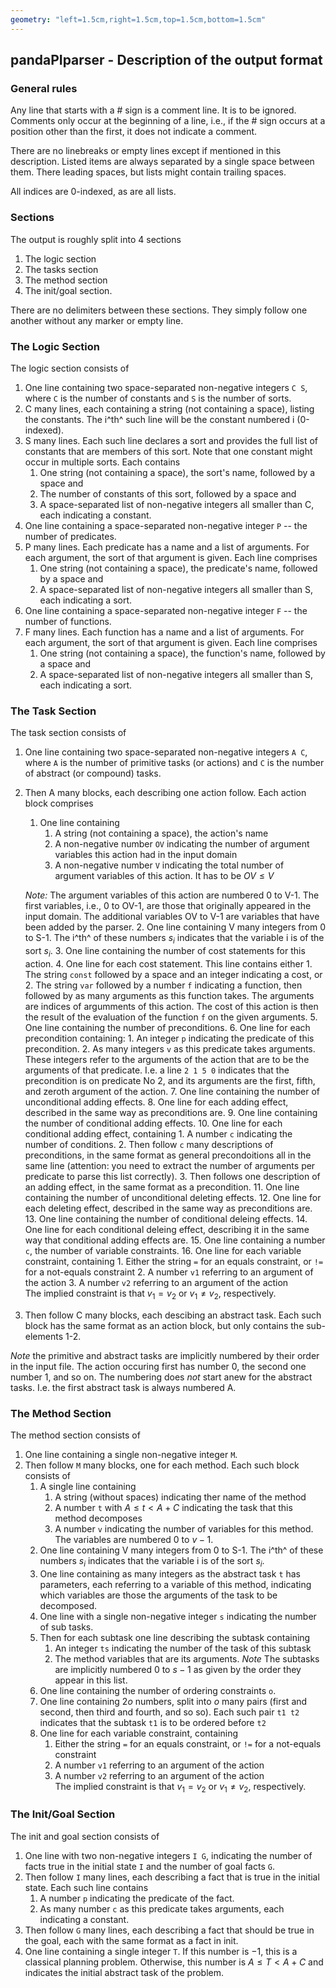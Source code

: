 ```yaml
---
geometry: "left=1.5cm,right=1.5cm,top=1.5cm,bottom=1.5cm"
--- 
```


## pandaPIparser - Description of the output format

### General rules
Any line that starts with a # sign is a comment line.
It is to be ignored.
Comments only occur at the beginning of a line, i.e., if the # sign occurs at a position other than the first, it does not indicate a comment.

There are no linebreaks or empty lines except if mentioned in this description. Listed items are always separated by a single space between them. There leading spaces, but lists might contain trailing spaces.

All indices are 0-indexed, as are all lists.

### Sections
The output is roughly split into 4 sections

1. The logic section
2. The tasks section
3. The method section
4. The init/goal section.

There are no delimiters between these sections.
They simply follow one another without any marker or empty line.

### The Logic Section

The logic section consists of

1. One line containing two space-separated non-negative integers ``C S``, where ``C`` is the number of constants and ``S`` is the number of sorts.
2. C many lines, each containing a string (not containing a space), listing the constants. The i^th^ such line will be the constant numbered i (0-indexed).
3. S many lines. Each such line declares a sort and provides the full list of constants that are members of this sort. Note that one constant might occur in multiple sorts. Each contains
    1. One string (not containing a space), the sort's name, followed by a space and
    2. The number of constants of this sort, followed by a space and
    3. A space-separated list of non-negative integers all smaller than C, each indicating a constant.
4. One line containing a space-separated non-negative integer ``P`` -- the number of predicates.
5. P many lines. Each predicate has a name and a list of arguments. For each argument, the sort of that argument is given.
  Each line comprises
    1. One string (not containing a space), the predicate's name, followed by a space and
    2. A space-separated list of non-negative integers all smaller than S, each indicating a sort.
6. One line containing a space-separated non-negative integer ``F`` -- the number of functions.
7. F many lines. Each function has a name and a list of arguments. For each argument, the sort of that argument is given.
  Each line comprises
    1. One string (not containing a space), the function's name, followed by a space and
    2. A space-separated list of non-negative integers all smaller than S, each indicating a sort.


### The Task Section

The task section consists of

1. One line containing two space-separated non-negative integers ``A C``, where ``A`` is the number of primitive tasks (or actions) and ``C`` is the number of abstract (or compound) tasks.
2. Then A many blocks, each describing one action follow. Each action block comprises
    1. One line containing
        1. A string (not containing a space), the action's name
        2. A non-negative number ``OV`` indicating the number of argument variables this action had in the input domain
        3. A non-negative number ``V`` indicating the total number of argument variables of this action. It has to be $OV \leq V$

    *Note:*
    The argument variables of this action are numbered 0 to V-1.
    The first variables, i.e., 0 to OV-1, are those that originally appeared in the input domain. The additional variables OV to V-1 are variables that have been added by the parser.
    2. One line containing V many integers from 0 to S-1. The i^th^ of these numbers $s_i$ indicates that the variable i is of the sort $s_i$.
    3. One line containing the number of cost statements for this action.
    4. One line for each cost statement. This line contains either
        1. The string ``const`` followed by a space and an integer indicating a cost, or
        2. The string ``var`` followed by a number ``f`` indicating a function, then followed by as many arguments as this function takes. The arguments are indices of argumments of this action. The cost of this action is then the result of the evaluation of the function ``f`` on the given arguments.
    5. One line containing the number of preconditions.
    6. One line for each precondition containing:
        1. An integer ``p`` indicating the predicate of this precondition.
        2. As many integers ``v`` as this predicate takes arguments. These integers refer to the arguments of the action that are to be the arguments of that predicate. I.e. a line ``2 1 5 0`` indicates that the precondition is on predicate No 2, and its arguments are the first, fifth, and zeroth argument of the action.
    7. One line containing the number of unconditional adding effects.
    8. One line for each adding effect, described in the same way as preconditions are.
    9. One line containing the number of conditional adding effects.
    10. One line for each conditional adding effect, containing
        1. A number ``c`` indicating the number of conditions.
        2. Then follow ``c`` many descriptions of preconditions, in the same format as general precondoitions all in the same line (attention: you need to extract the number of arguments per predicate to parse this list correctly).
            3. Then follows one description of an adding effect, in the same format as a precondition.
    11. One line containing the number of unconditional deleting effects.
    12. One line for each deleting effect, described in the same way as preconditions are.
    13. One line containing the number of conditional deleing effects.
    14. One line for each conditional deleing effect, describing it in the same way that conditional adding effects are.
    15. One line containing a number ``c``, the number of variable constraints.
    16. One line for each variable constraint, containing
        1. Either the string ``=`` for an equals constraint, or ``!=`` for a not-equals constraint
        2. A number ``v1`` referring to an argument of the action
        3. A number ``v2`` referring to an argument of the action  
        The implied constraint is that $v_1 = v_2$ or $v_1 \neq v_2$, respectively.
3. Then follow C many blocks, each descibing an abstract task. Each such block has the same format as an action block, but only contains the sub-elements 1-2.


*Note* the primitive and abstract tasks are implicitly numbered by their order in the input file.
The action occuring first has number 0, the second one number 1, and so on. The numbering does _not_ start anew for the abstract tasks. I.e. the first abstract task is always numbered A.


### The Method Section

The method section consists of

1. One line containing a single non-negative integer ``M``.
2. Then follow ``M`` many blocks, one for each method. Each such block consists of
    1. A single line containing
        1. A string (without spaces) indicating ther name of the method
        2. A number ``t`` with $A \leq t < A+C$ indicating the task that this method decomposes
        3. A number ``v`` indicating the number of variables for this method. The variables are numbered 0 to $v-1$.
    2. One line containing V many integers from 0 to S-1. The i^th^ of these numbers $s_i$ indicates that the variable i is of the sort $s_i$.
    3. One line containing as many integers as the abstract task ``t`` has parameters, each referring to a variable of this method, indicating which variables are those the arguments of the task to be decomposed.
    4. One line with a single non-negative integer ``s`` indicating the number of sub tasks.  
    5. Then for each subtask one line describing the subtask containing
        1. An integer ``ts`` indicating the number of the task of this subtask
        2. The method variables that are its arguments.
    *Note* The subtasks are implicitly numbered 0 to $s-1$ as given by the order they appear in this list.
    6. One line containing the number of ordering constraints ``o``.
    7. One line containing $2o$ numbers, split into $o$ many pairs (first and second, then third and fourth, and so so). Each such pair ``t1 t2`` indicates that the subtask ``t1`` is to be ordered before ``t2``
    8. One line for each variable constraint, containing
        1. Either the string ``=`` for an equals constraint, or ``!=`` for a not-equals constraint
        2. A number ``v1`` referring to an argument of the action
        3. A number ``v2`` referring to an argument of the action  
        The implied constraint is that $v_1 = v_2$ or $v_1 \neq v_2$, respectively.

### The Init/Goal Section

The init and goal section consists of

1. One line with two non-negative integers ``I G``, indicating the number of facts true in the initial state ``I`` and the number of goal facts ``G``.
2. Then follow ``I`` many lines, each describing a fact that is true in the initial state. Each such line contains
    1. A number ``p`` indicating the predicate of the fact.
    2. As many number ``c`` as this predicate takes arguments, each indicating a constant.
3. Then follow ``G`` many lines, each describing a fact that should be true in the goal, each with the same format as a fact in init.
4. One line containing a single integer ``T``. If this number is $-1$, this is a classical planning problem. Otherwise, this number is $A \leq T < A+C$ and indicates the initial abstract task of the problem.
